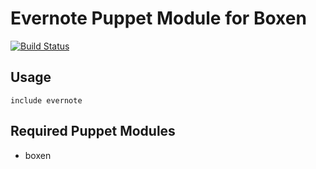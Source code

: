 # Evernote Puppet Module for Boxen

[![Build Status](https://travis-ci.org/boxen/puppet-evernote.png?branch=master)](https://travis-ci.org/boxen/puppet-evernote)

## Usage

```puppet
include evernote
```

## Required Puppet Modules

* boxen

